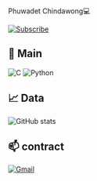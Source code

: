Phuwadet Chindawong💻

[![Subscribe](https://img.shields.io/badge/Subscribe-248-red?style=for-the-badge&logo=youtube)](https://www.youtube.com/@Phuwadet025?sub_confirmation=1)


## 📝 Main
![C](https://img.shields.io/badge/C-00599C?style=for-the-badge&logo=c&logoColor=white)
![Python](https://img.shields.io/badge/Python-3776AB?style=for-the-badge&logo=python&logoColor=white)

## 📈 Data
![GitHub stats](https://github-readme-stats.vercel.app/api?username=somtumpupala&show_icons=true&theme=radical)

## 📫 contract
[![Gmail](https://img.shields.io/badge/Gmail-D14836?style=for-the-badge&logo=gmail&logoColor=white)](pickled025l@gmail.com)
